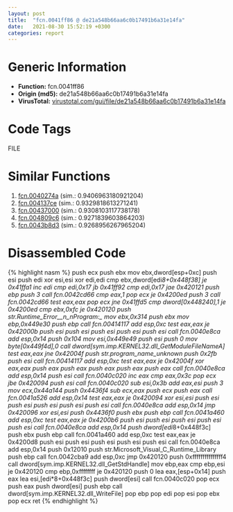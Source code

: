 ```yaml
---
layout: post
title:  "fcn.0041ff86 @ de21a548b66aa6c0b17491b6a31e14fa"
date:   2021-08-30 15:52:19 +0300
categories: report
---
```


# Generic Information
- **Function:** fcn.0041ff86
- **Origin (md5):** de21a548b66aa6c0b17491b6a31e14fa
- **VirusTotal:** [virustotal.com/gui/file/de21a548b66aa6c0b17491b6a31e14fa][virustotal_ref]

# Code Tags
<span class="tag" id="FILE">FILE</span>


# Similar Functions

1. [fcn.0040274a][similar_1_ref] (sim.: 0.9406963180921204)
2. [fcn.004137ce][similar_2_ref] (sim.: 0.9329818613271241)
3. [fcn.00437000][similar_3_ref] (sim.: 0.9308103117738178)
4. [fcn.004809c6][similar_4_ref] (sim.: 0.9271839603864203)
5. [fcn.0043b8d3][similar_5_ref] (sim.: 0.9268956267965204)


# Disassembled Code

{% highlight nasm %}
push ecx
push ebx
mov ebx,dword[esp+0xc]
push esi
push edi
xor esi,esi
xor edi,edi
cmp ebx,dword[edi*8+0x448f38]
je 0x41ffa1
inc edi
cmp edi,0x17
jb 0x41ff92
cmp edi,0x17
jae 0x420121
push ebp
push 3
call fcn.0042cd66
cmp eax,1
pop ecx
je 0x4200ed
push 3
call fcn.0042cd66
test eax,eax
pop ecx
jne 0x41ffd5
cmp dword[0x448240],1
je 0x4200ed
cmp ebx,0xfc
je 0x420120
push str.Runtime_Error__n_nProgram:_
mov ebx,0x314
push ebx
mov ebp,0x449e30
push ebp
call fcn.00414117
add esp,0xc
test eax,eax
je 0x42000b
push esi
push esi
push esi
push esi
push esi
call fcn.0040e8ca
add esp,0x14
push 0x104
mov esi,0x449e49
push esi
push 0
mov byte[0x449f4d],0
call dword[sym.imp.KERNEL32.dll_GetModuleFileNameA]
test eax,eax
jne 0x42004f
push str._program_name_unknown_
push 0x2fb
push esi
call fcn.00414117
add esp,0xc
test eax,eax
je 0x42004f
xor eax,eax
push eax
push eax
push eax
push eax
push eax
call fcn.0040e8ca
add esp,0x14
push esi
call fcn.0040c020
inc eax
cmp eax,0x3c
pop ecx
jbe 0x420094
push esi
call fcn.0040c020
sub esi,0x3b
add eax,esi
push 3
mov ecx,0x44a144
push 0x4436f4
sub ecx,eax
push ecx
push eax
call fcn.0041a526
add esp,0x14
test eax,eax
je 0x420094
xor esi,esi
push esi
push esi
push esi
push esi
push esi
call fcn.0040e8ca
add esp,0x14
jmp 0x420096
xor esi,esi
push 0x4436f0
push ebx
push ebp
call fcn.0041a460
add esp,0xc
test eax,eax
je 0x4200b6
push esi
push esi
push esi
push esi
push esi
call fcn.0040e8ca
add esp,0x14
push dword[edi*8+0x448f3c]
push ebx
push ebp
call fcn.0041a460
add esp,0xc
test eax,eax
je 0x4200d8
push esi
push esi
push esi
push esi
push esi
call fcn.0040e8ca
add esp,0x14
push 0x12010
push str.Microsoft_Visual_C_Runtime_Library
push ebp
call fcn.0042cba9
add esp,0xc
jmp 0x420120
push 0xfffffffffffffff4
call dword[sym.imp.KERNEL32.dll_GetStdHandle]
mov ebp,eax
cmp ebp,esi
je 0x420120
cmp ebp,0xffffffff
je 0x420120
push 0
lea eax,[esp+0x14]
push eax
lea esi,[edi*8+0x448f3c]
push dword[esi]
call fcn.0040c020
pop ecx
push eax
push dword[esi]
push ebp
call dword[sym.imp.KERNEL32.dll_WriteFile]
pop ebp
pop edi
pop esi
pop ebx
pop ecx
ret 
{% endhighlight %}


[similar_1_ref]: /report/fcn.0040274a@e38ba004520fa1a86a35b63e8d5843ef
[similar_2_ref]: /report/fcn.004137ce@6c5b0418e4a4c57d99cda47d2717045d
[similar_3_ref]: /report/fcn.00437000@46f6c2adf1fd4d1453ed312ca79dd9bf
[similar_4_ref]: /report/fcn.004809c6@289859175c221b107317af7727d26c17
[similar_5_ref]: /report/fcn.0043b8d3@7b00dd8f2abf54a73bfb09681334ff78
[virustotal_ref]: https://www.virustotal.com/gui/file/de21a548b66aa6c0b17491b6a31e14fa